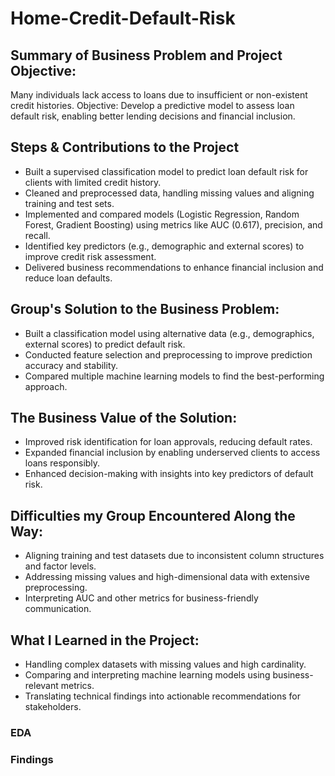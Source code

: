  # Home-Credit-Default-Risk

## Summary of Business Problem and Project Objective:
Many individuals lack access to loans due to insufficient or non-existent credit histories.
Objective: Develop a predictive model to assess loan default risk, enabling better lending decisions and financial inclusion.

## Steps & Contributions to the Project
- Built a supervised classification model to predict loan default risk for clients with limited credit history.
- Cleaned and preprocessed data, handling missing values and aligning training and test sets.
- Implemented and compared models (Logistic Regression, Random Forest, Gradient Boosting) using metrics like AUC (0.617), precision, and recall.
- Identified key predictors (e.g., demographic and external scores) to improve credit risk assessment.
- Delivered business recommendations to enhance financial inclusion and reduce loan defaults.

## Group's Solution to the Business Problem:
- Built a classification model using alternative data (e.g., demographics, external scores) to predict default risk.
- Conducted feature selection and preprocessing to improve prediction accuracy and stability.
- Compared multiple machine learning models to find the best-performing approach.

## The Business Value of the Solution:
- Improved risk identification for loan approvals, reducing default rates.
- Expanded financial inclusion by enabling underserved clients to access loans responsibly.
- Enhanced decision-making with insights into key predictors of default risk.

## Difficulties my Group Encountered Along the Way:
- Aligning training and test datasets due to inconsistent column structures and factor levels.
- Addressing missing values and high-dimensional data with extensive preprocessing.
- Interpreting AUC and other metrics for business-friendly communication.

## What I Learned in the Project:
- Handling complex datasets with missing values and high cardinality.
- Comparing and interpreting machine learning models using business-relevant metrics.
- Translating technical findings into actionable recommendations for stakeholders.


### EDA


### Findings
